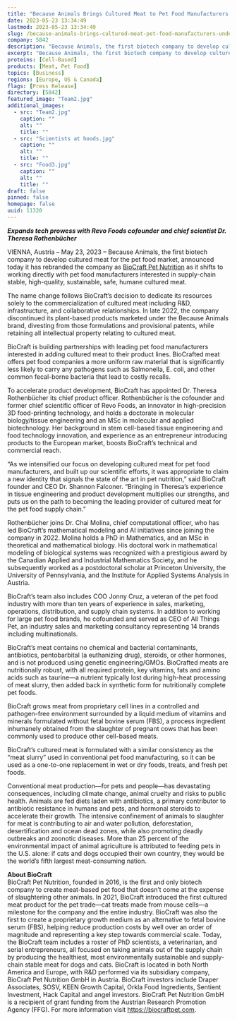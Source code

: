 ```yaml
---
title: "Because Animals Brings Cultured Meat to Pet Food Manufacturers Under New Name: BioCraft Pet Nutrition"
date: 2023-05-23 13:34:49
lastmod: 2023-05-23 13:34:49
slug: /because-animals-brings-cultured-meat-pet-food-manufacturers-under-new-name-biocraft-pet
company: 5842
description: "Because Animals, the first biotech company to develop cultured meat for the pet food market, announced today it has rebranded the company as BioCraft Pet Nutrition as it shifts to working directly with pet food manufacturers interested in supply-chain stable, high-quality, sustainable, safe, humane cultured meat."
excerpt: "Because Animals, the first biotech company to develop cultured meat for the pet food market, announced today it has rebranded the company as BioCraft Pet Nutrition as it shifts to working directly with pet food manufacturers interested in supply-chain stable, high-quality, sustainable, safe, humane cultured meat."
proteins: [Cell-Based]
products: [Meat, Pet Food]
topics: [Business]
regions: [Europe, US & Canada]
flags: [Press Release]
directory: [5842]
featured_image: "Team2.jpg"
additional_images:
  - src: "Team2.jpg"
    caption: ""
    alt: ""
    title: ""
  - src: "Scientists at hoods.jpg"
    caption: ""
    alt: ""
    title: ""
  - src: "Food3.jpg"
    caption: ""
    alt: ""
    title: ""
draft: false
pinned: false
homepage: false
uuid: 11320
---
```

<p><em><strong>Expands tech prowess with Revo Foods cofounder and chief scientist Dr. Theresa Rothenbücher </strong></em></p>
<p>VIENNA, Austria – May 23, 2023 – Because Animals, the first biotech company to develop cultured meat for the pet food market, announced today it has rebranded the company as <a href="https://u7061146.ct.sendgrid.net/ls/click?upn=7-2Fu-2BFt8h-2F-2B8IbrV7wG96TO3cmrcgK2OkhgI1G9SLQvk-3Df3z8_tMV4yW93kyq5xPNHdnwLP1f9RG297xY9o1sswaOmKAl76jEnjDLFJzSm4Di45-2BxPkMNvYpWvniKFROx71PZWzGKu2xuPfIpAp-2BNzG8iQf76C-2FXbE0T63q8XyQ8dbgJOgsNtEXtbixfrYe1m2bWVd031PFiWbN2TAjr2wjLCBJ6C9WtK8898rExyUDczCIPpM00gYcj28VVKgq371mOeLNPP7OFnhp-2BBlBOyefAG05toExUW2XaJWOeqSyT3nWcStd-2FF3I0oIAnCQUxY-2Bg3vAN4Qu8GFqc0upbd1CXPBJWLm13hOzG54Iq4wGHTE6zJ8j708w-2FxNcKXf87mGa3T2SeSLoG5kfymGy0mZbozNfNWA-3D">BioCraft Pet Nutrition</a> as it shifts to working directly with pet food manufacturers interested in supply-chain stable, high-quality, sustainable, safe, humane cultured meat.</p>
<p>The name change follows BioCraft’s decision to dedicate its resources solely to the commercialization of cultured meat including R&D, infrastructure, and collaborative relationships. In late 2022, the company discontinued its plant-based products marketed under the Because Animals brand, divesting from those formulations and provisional patents, while retaining all intellectual property relating to cultured meat.</p>
<p>BioCraft is building partnerships with leading pet food manufacturers interested in adding cultured meat to their product lines. BioCrafted meat offers pet food companies a more uniform raw material that is significantly less likely to carry any pathogens such as Salmonella, E. coli, and other common fecal-borne bacteria that lead to costly recalls.</p>
<p>To accelerate product development, BioCraft has appointed Dr. Theresa Rothenbücher its chief product officer. Rothenbücher is the cofounder and former chief scientific officer of Revo Foods, an innovator in high-precision 3D food-printing technology, and holds a doctorate in molecular biology/tissue engineering and an MSc in molecular and applied biotechnology. Her background in stem cell-based tissue engineering and food technology innovation, and experience as an entrepreneur introducing products to the European market, boosts BioCraft’s technical and commercial reach.</p>
<p>“As we intensified our focus on developing cultured meat for pet food manufacturers, and built up our scientific efforts, it was appropriate to claim a new identity that signals the state of the art in pet nutrition,” said BioCraft founder and CEO Dr. Shannon Falconer. “Bringing in Theresa’s experience in tissue engineering and product development multiplies our strengths, and puts us on the path to becoming the leading provider of cultured meat for the pet food supply chain.” </p>
<p>Rothenbücher joins Dr. Chai Molina, chief computational officer, who has led BioCraft’s mathematical modeling and AI initiatives since joining the company in 2022. Molina holds a PhD in Mathematics, and an MSc in theoretical and mathematical biology. His doctoral work in mathematical modeling of biological systems was recognized with a prestigious award by the Canadian Applied and Industrial Mathematics Society, and he subsequently worked as a postdoctoral scholar at Princeton University, the University of Pennsylvania, and the Institute for Applied Systems Analysis in Austria.</p>
<p>BioCraft’s team also includes COO Jonny Cruz, a veteran of the pet food industry with more than ten years of experience in sales, marketing, operations, distribution, and supply chain systems. In addition to working for large pet food brands, he cofounded and served as CEO of All Things Pet, an industry sales and marketing consultancy representing 14 brands including multinationals.</p>
<p>BioCraft’s meat contains no chemical and bacterial contaminants, antibiotics, pentobarbital (a euthanizing drug), steroids, or other hormones, and is not produced using genetic engineering/GMOs. BioCrafted meats are nutritionally robust, with all required protein, key vitamins, fats and amino acids such as taurine—a nutrient typically lost during high-heat processing of meat slurry, then added back in synthetic form for nutritionally complete pet foods.</p>
<p>BioCraft grows meat from proprietary cell lines in a controlled and pathogen-free environment surrounded by a liquid medium of vitamins and minerals formulated without fetal bovine serum (FBS), a process ingredient inhumanely obtained from the slaughter of pregnant cows that has been commonly used to produce other cell-based meats.</p>
<p>BioCraft’s cultured meat is formulated with a similar consistency as the “meat slurry” used in conventional pet food manufacturing, so it can be used as a one-to-one replacement in wet or dry foods, treats, and fresh pet foods.</p>
<p>Conventional meat production—for pets and people—has devastating consequences, including climate change, animal cruelty and risks to public health. Animals are fed diets laden with antibiotics, a primary contributor to antibiotic resistance in humans and pets, and hormonal steroids to accelerate their growth. The intensive confinement of animals to slaughter for meat is contributing to air and water pollution, deforestation, desertification and ocean dead zones, while also promoting deadly outbreaks and zoonotic diseases. More than 25 percent of the environmental impact of animal agriculture is attributed to feeding pets in the U.S. alone: if cats and dogs occupied their own country, they would be the world’s fifth largest meat-consuming nation.</p>
<p><strong>About BioCraft</strong><br />
BioCraft Pet Nutrition, founded in 2016, is the first and only biotech company to create meat-based pet food that doesn’t come at the expense of slaughtering other animals. In 2021, BioCraft introduced the first cultured meat product for the pet trade—cat treats made from mouse cells—a milestone for the company and the entire industry. BioCraft was also the first to create a proprietary growth medium as an alternative to fetal bovine serum (FBS), helping reduce production costs by well over an order of magnitude and representing a key step towards commercial scale. Today, the BioCraft team includes a roster of PhD scientists, a veterinarian, and serial entrepreneurs, all focused on taking animals out of the supply chain by producing the healthiest, most environmentally sustainable and supply-chain stable meat for dogs and cats. BioCraft is located in both North America and Europe, with R&D performed via its subsidiary company, BioCraft Pet Nutrition GmbH in Austria. BioCraft investors include Draper Associates, SOSV, KEEN Growth Capital, Orkla Food Ingredients, Sentient Investment, Hack Capital and angel investors. BioCraft Pet Nutrition GmbH is a recipient of grant funding from the Austrian Research Promotion Agency (FFG). For more information visit <a href="https://u7061146.ct.sendgrid.net/ls/click?upn=7-2Fu-2BFt8h-2F-2B8IbrV7wG96THmRHQpXiZryQUPMHRFTs-2FU-3DgYy7_tMV4yW93kyq5xPNHdnwLP1f9RG297xY9o1sswaOmKAl76jEnjDLFJzSm4Di45-2BxPkMNvYpWvniKFROx71PZWzGKu2xuPfIpAp-2BNzG8iQf76C-2FXbE0T63q8XyQ8dbgJOgsNtEXtbixfrYe1m2bWVd031PFiWbN2TAjr2wjLCBJ6C9WtK8898rExyUDczCIPpM00gYcj28VVKgq371mOeLNPzUkqmrR09HuPAccTcWcow7dZB8C-2F2d6qFz2b1-2B7BZ11W0et00L45sgW7GSDAzB52G54sPn-2BVZSZocxVzL2b7C43-2Farxb0dx-2FhCehGHV3faIWuM04Jjy3anFVzcaILaJKotXyhJLo28tEomGVFg6nk-3D">https://biocraftpet.com</a>.</p>
